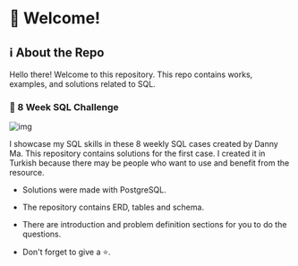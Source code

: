 # :wave: Welcome!

## :information_source: About the Repo

Hello there! Welcome to this repository. This repo contains works, examples, and solutions related to SQL.

### :diamond_shape_with_a_dot_inside: 8 Week SQL Challenge

![img](https://8weeksqlchallenge.com/images/8-week-sql-challenge.png)

I showcase my SQL skills in these 8 weekly SQL cases created by Danny Ma. This repository contains solutions for the first case. I created it in Turkish because there may be people who want to use and benefit from the resource.

* Solutions were made with PostgreSQL.
* The repository contains ERD, tables and schema.
* There are introduction and problem definition sections for you to do the questions.

* Don't forget to give a ⭐.

